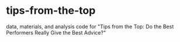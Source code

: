 # tips-from-the-top
data, materials, and analysis code for "Tips from the Top: Do the Best Performers Really Give the Best Advice?"
